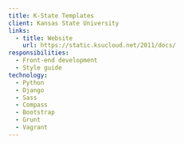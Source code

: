 ```yaml
---
title: K-State Templates
client: Kansas State University
links:
  - title: Website
    url: https://static.ksucloud.net/2011/docs/
responsibilities:
  - Front-end development
  - Style guide
technology:
  - Python
  - Django
  - Sass
  - Compass
  - Bootstrap
  - Grunt
  - Vagrant
---
```

